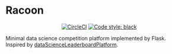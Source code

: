 # Racoon

<p align="center">
<a href="https://circleci.com/gh/onukura/Racoon"><img alt="CircleCI" src="https://circleci.com/gh/onukura/Racoon.svg?style=shield"></a>
<a href="https://github.com/psf/black"><img alt="Code style: black" src="https://img.shields.io/badge/code%20style-black-000000.svg"></a>
</p>


Minimal data science competition platform implemented by Flask.  
Inspired by [dataScienceLeaderboardPlatform](https://github.com/thenomemac/dataScienceLeaderboardPlatform).
